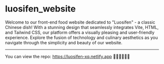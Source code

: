 # luosifen_website
Welcome to our front-end food website dedicated to "Luosifen" - a classic Chinese dish! With a stunning design that seamlessly integrates Vite, HTML, and Tailwind CSS, our platform offers a visually pleasing and user-friendly experience. Explore the fusion of technology and culinary aesthetics as you navigate through the simplicity and beauty of our website.

*****************************************************************************************************************************************************************************
You can view the repo: https://luosifen-xq.netlify.app
🥦🥦🥦🌽🌽🌽
